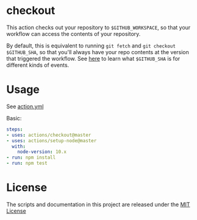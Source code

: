 # checkout

This action checks out your repository to `$GITHUB_WORKSPACE`, so that your workflow can access the contents of your repository.

By default, this is equivalent to running `git fetch` and `git checkout $GITHUB_SHA`, so that you'll always have your repo contents at the version that triggered the workflow.
See [here](https://help.github.com/en/articles/events-that-trigger-workflows) to learn what `$GITHUB_SHA` is for different kinds of events.

# Usage

See [action.yml](action.yml)

Basic:
```yaml
steps:
- uses: actions/checkout@master
- uses: actions/setup-node@master
  with:
    node-version: 10.x 
- run: npm install
- run: npm test
```

# License

The scripts and documentation in this project are released under the [MIT License](LICENSE)

